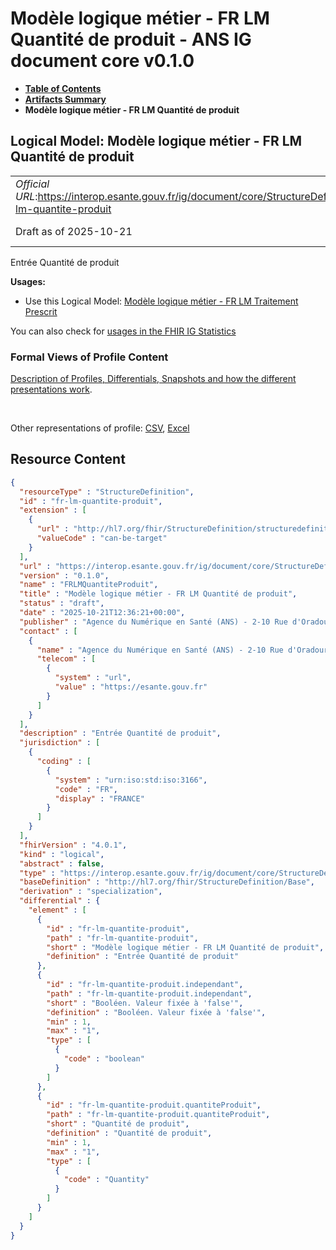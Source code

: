 # Modèle logique métier - FR LM Quantité de produit - ANS IG document core v0.1.0

* [**Table of Contents**](toc.md)
* [**Artifacts Summary**](artifacts.md)
* **Modèle logique métier - FR LM Quantité de produit**

## Logical Model: Modèle logique métier - FR LM Quantité de produit 

| | |
| :--- | :--- |
| *Official URL*:https://interop.esante.gouv.fr/ig/document/core/StructureDefinition/fr-lm-quantite-produit | *Version*:0.1.0 |
| Draft as of 2025-10-21 | *Computable Name*:FRLMQuantiteProduit |

 
Entrée Quantité de produit 

**Usages:**

* Use this Logical Model: [Modèle logique métier - FR LM Traitement Prescrit](StructureDefinition-fr-lm-traitement-prescrit.md)

You can also check for [usages in the FHIR IG Statistics](https://packages2.fhir.org/xig/ans.document.fr.core|current/StructureDefinition/fr-lm-quantite-produit)

### Formal Views of Profile Content

 [Description of Profiles, Differentials, Snapshots and how the different presentations work](http://build.fhir.org/ig/FHIR/ig-guidance/readingIgs.html#structure-definitions). 

 

Other representations of profile: [CSV](StructureDefinition-fr-lm-quantite-produit.csv), [Excel](StructureDefinition-fr-lm-quantite-produit.xlsx) 



## Resource Content

```json
{
  "resourceType" : "StructureDefinition",
  "id" : "fr-lm-quantite-produit",
  "extension" : [
    {
      "url" : "http://hl7.org/fhir/StructureDefinition/structuredefinition-type-characteristics",
      "valueCode" : "can-be-target"
    }
  ],
  "url" : "https://interop.esante.gouv.fr/ig/document/core/StructureDefinition/fr-lm-quantite-produit",
  "version" : "0.1.0",
  "name" : "FRLMQuantiteProduit",
  "title" : "Modèle logique métier - FR LM Quantité de produit",
  "status" : "draft",
  "date" : "2025-10-21T12:36:21+00:00",
  "publisher" : "Agence du Numérique en Santé (ANS) - 2-10 Rue d'Oradour-sur-Glane, 75015 Paris",
  "contact" : [
    {
      "name" : "Agence du Numérique en Santé (ANS) - 2-10 Rue d'Oradour-sur-Glane, 75015 Paris",
      "telecom" : [
        {
          "system" : "url",
          "value" : "https://esante.gouv.fr"
        }
      ]
    }
  ],
  "description" : "Entrée Quantité de produit",
  "jurisdiction" : [
    {
      "coding" : [
        {
          "system" : "urn:iso:std:iso:3166",
          "code" : "FR",
          "display" : "FRANCE"
        }
      ]
    }
  ],
  "fhirVersion" : "4.0.1",
  "kind" : "logical",
  "abstract" : false,
  "type" : "https://interop.esante.gouv.fr/ig/document/core/StructureDefinition/fr-lm-quantite-produit",
  "baseDefinition" : "http://hl7.org/fhir/StructureDefinition/Base",
  "derivation" : "specialization",
  "differential" : {
    "element" : [
      {
        "id" : "fr-lm-quantite-produit",
        "path" : "fr-lm-quantite-produit",
        "short" : "Modèle logique métier - FR LM Quantité de produit",
        "definition" : "Entrée Quantité de produit"
      },
      {
        "id" : "fr-lm-quantite-produit.independant",
        "path" : "fr-lm-quantite-produit.independant",
        "short" : "Booléen. Valeur fixée à 'false'",
        "definition" : "Booléen. Valeur fixée à 'false'",
        "min" : 1,
        "max" : "1",
        "type" : [
          {
            "code" : "boolean"
          }
        ]
      },
      {
        "id" : "fr-lm-quantite-produit.quantiteProduit",
        "path" : "fr-lm-quantite-produit.quantiteProduit",
        "short" : "Quantité de produit",
        "definition" : "Quantité de produit",
        "min" : 1,
        "max" : "1",
        "type" : [
          {
            "code" : "Quantity"
          }
        ]
      }
    ]
  }
}

```
